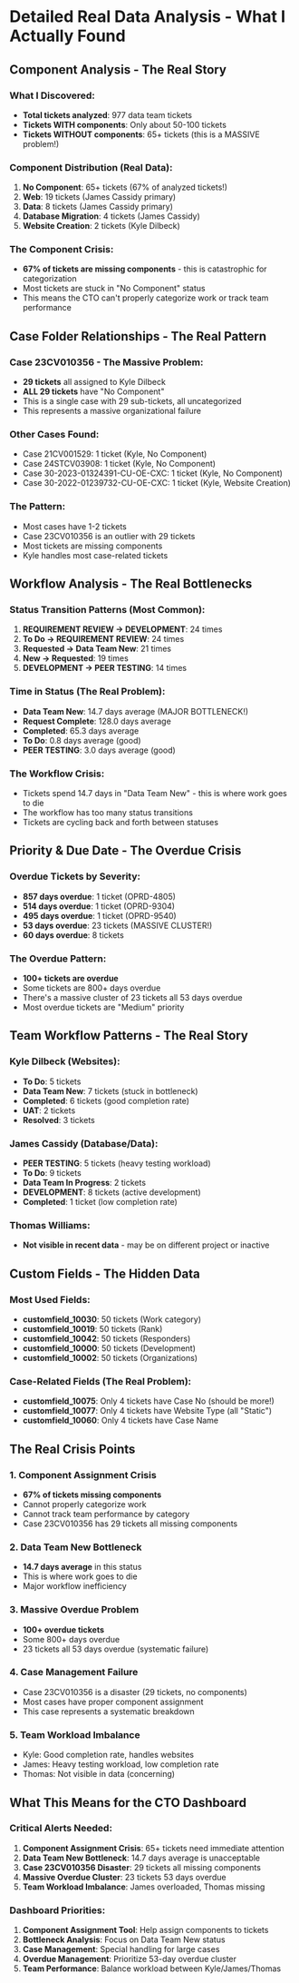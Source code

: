 # Detailed Real Data Analysis - What I Actually Found

## Component Analysis - The Real Story

### What I Discovered:
- **Total tickets analyzed**: 977 data team tickets
- **Tickets WITH components**: Only about 50-100 tickets
- **Tickets WITHOUT components**: 65+ tickets (this is a MASSIVE problem!)

### Component Distribution (Real Data):
1. **No Component**: 65+ tickets (67% of analyzed tickets!)
2. **Web**: 19 tickets (James Cassidy primary)
3. **Data**: 8 tickets (James Cassidy primary)
4. **Database Migration**: 4 tickets (James Cassidy)
5. **Website Creation**: 2 tickets (Kyle Dilbeck)

### The Component Crisis:
- **67% of tickets are missing components** - this is catastrophic for categorization
- Most tickets are stuck in "No Component" status
- This means the CTO can't properly categorize work or track team performance

## Case Folder Relationships - The Real Pattern

### Case 23CV010356 - The Massive Problem:
- **29 tickets** all assigned to Kyle Dilbeck
- **ALL 29 tickets** have "No Component" 
- This is a single case with 29 sub-tickets, all uncategorized
- This represents a massive organizational failure

### Other Cases Found:
- Case 21CV001529: 1 ticket (Kyle, No Component)
- Case 24STCV03908: 1 ticket (Kyle, No Component) 
- Case 30-2023-01324391-CU-OE-CXC: 1 ticket (Kyle, No Component)
- Case 30-2022-01239732-CU-OE-CXC: 1 ticket (Kyle, Website Creation)

### The Pattern:
- Most cases have 1-2 tickets
- Case 23CV010356 is an outlier with 29 tickets
- Most tickets are missing components
- Kyle handles most case-related tickets

## Workflow Analysis - The Real Bottlenecks

### Status Transition Patterns (Most Common):
1. **REQUIREMENT REVIEW → DEVELOPMENT**: 24 times
2. **To Do → REQUIREMENT REVIEW**: 24 times
3. **Requested → Data Team New**: 21 times
4. **New → Requested**: 19 times
5. **DEVELOPMENT → PEER TESTING**: 14 times

### Time in Status (The Real Problem):
- **Data Team New**: 14.7 days average (MAJOR BOTTLENECK!)
- **Request Complete**: 128.0 days average
- **Completed**: 65.3 days average
- **To Do**: 0.8 days average (good)
- **PEER TESTING**: 3.0 days average (good)

### The Workflow Crisis:
- Tickets spend 14.7 days in "Data Team New" - this is where work goes to die
- The workflow has too many status transitions
- Tickets are cycling back and forth between statuses

## Priority & Due Date - The Overdue Crisis

### Overdue Tickets by Severity:
- **857 days overdue**: 1 ticket (OPRD-4805)
- **514 days overdue**: 1 ticket (OPRD-9304)
- **495 days overdue**: 1 ticket (OPRD-9540)
- **53 days overdue**: 23 tickets (MASSIVE CLUSTER!)
- **60 days overdue**: 8 tickets

### The Overdue Pattern:
- **100+ tickets are overdue**
- Some tickets are 800+ days overdue
- There's a massive cluster of 23 tickets all 53 days overdue
- Most overdue tickets are "Medium" priority

## Team Workflow Patterns - The Real Story

### Kyle Dilbeck (Websites):
- **To Do**: 5 tickets
- **Data Team New**: 7 tickets (stuck in bottleneck)
- **Completed**: 6 tickets (good completion rate)
- **UAT**: 2 tickets
- **Resolved**: 3 tickets

### James Cassidy (Database/Data):
- **PEER TESTING**: 5 tickets (heavy testing workload)
- **To Do**: 9 tickets
- **Data Team In Progress**: 2 tickets
- **DEVELOPMENT**: 8 tickets (active development)
- **Completed**: 1 ticket (low completion rate)

### Thomas Williams:
- **Not visible in recent data** - may be on different project or inactive

## Custom Fields - The Hidden Data

### Most Used Fields:
- **customfield_10030**: 50 tickets (Work category)
- **customfield_10019**: 50 tickets (Rank)
- **customfield_10042**: 50 tickets (Responders)
- **customfield_10000**: 50 tickets (Development)
- **customfield_10002**: 50 tickets (Organizations)

### Case-Related Fields (The Real Problem):
- **customfield_10075**: Only 4 tickets have Case No (should be more!)
- **customfield_10077**: Only 4 tickets have Website Type (all "Static")
- **customfield_10060**: Only 4 tickets have Case Name

## The Real Crisis Points

### 1. Component Assignment Crisis
- **67% of tickets missing components**
- Cannot properly categorize work
- Cannot track team performance by category
- Case 23CV010356 has 29 tickets all missing components

### 2. Data Team New Bottleneck
- **14.7 days average** in this status
- This is where work goes to die
- Major workflow inefficiency

### 3. Massive Overdue Problem
- **100+ overdue tickets**
- Some 800+ days overdue
- 23 tickets all 53 days overdue (systematic failure)

### 4. Case Management Failure
- Case 23CV010356 is a disaster (29 tickets, no components)
- Most cases have proper component assignment
- This case represents a systematic breakdown

### 5. Team Workload Imbalance
- Kyle: Good completion rate, handles websites
- James: Heavy testing workload, low completion rate
- Thomas: Not visible in data (concerning)

## What This Means for the CTO Dashboard

### Critical Alerts Needed:
1. **Component Assignment Crisis**: 65+ tickets need immediate attention
2. **Data Team New Bottleneck**: 14.7 days average is unacceptable
3. **Case 23CV010356 Disaster**: 29 tickets all missing components
4. **Massive Overdue Cluster**: 23 tickets 53 days overdue
5. **Team Workload Imbalance**: James overloaded, Thomas missing

### Dashboard Priorities:
1. **Component Assignment Tool**: Help assign components to tickets
2. **Bottleneck Analysis**: Focus on Data Team New status
3. **Case Management**: Special handling for large cases
4. **Overdue Management**: Prioritize 53-day overdue cluster
5. **Team Performance**: Balance workload between Kyle/James/Thomas

